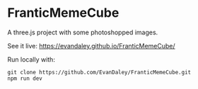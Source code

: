 # FranticMemeCube
A three.js project with some photoshopped images.

See it live: https://evandaley.github.io/FranticMemeCube/

Run locally with:
```
git clone https://github.com/EvanDaley/FranticMemeCube.git
npm run dev
```